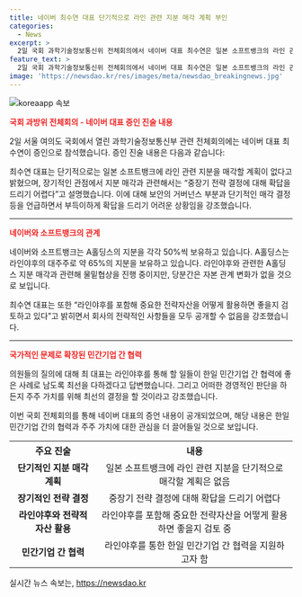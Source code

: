 ```yaml
---
title: 네이버 최수연 대표 단기적으로 라인 관련 지분 매각 계획 부인
categories:
  - News
excerpt: >
  2일 국회 과학기술정보통신위 전체회의에서 네이버 대표 최수연은 일본 소프트뱅크의 라인 관련 지분 매각 계획에 대해 단기적으로는 없다고 밝혔다. 그러나 장기적인 관점에서는 확답하기 어려움을 언급했고, A홀딩스를 통해 라인야후 관련된 지분 매각 물밑협상을 하고 있는 것으로 알려졌다. 이에 대해 최수연 대표는 민간기업 간 협력 사례로 남기고 주주 가치를 최선으로 결정하겠다는 입장을 전했다.
feature_text: >
  2일 국회 과학기술정보통신위 전체회의에서 네이버 대표 최수연은 일본 소프트뱅크의 라인 관련 지분 매각 계획에 대해 단기적으로는 없다고 밝혔다. 그러나 장기적인 관점에서는 확답하기 어려움을 언급했고, A홀딩스를 통해 라인야후 관련된 지분 매각 물밑협상을 하고 있는 것으로 알려졌다. 이에 대해 최수연 대표는 민간기업 간 협력 사례로 남기고 주주 가치를 최선으로 결정하겠다는 입장을 전했다.
image: 'https://newsdao.kr/res/images/meta/newsdao_breakingnews.jpg'
---
```


<p><img src="https://newsdao.kr/res/images/meta/newsdao_breakingnews.jpg" alt="koreaapp 속보" /></p>

<p><b><span style="color: #ee2323;">국회 과방위 전체회의 - 네이버 대표 증인 진술 내용</span></b></p>

<p>2일 서울 여의도 국회에서 열린 과학기술정보통신부 관련 전체회의에는 네이버 대표 최수연이 증인으로 참석했습니다. 증인 진술 내용은 다음과 같습니다:</p>

<p data-ke-size="size16">최수연 대표는 단기적으로는 일본 소프트뱅크에 라인 관련 지분을 매각할 계획이 없다고 밝혔으며, 장기적인 관점에서 지분 매각과 관련해서는 “중장기 전략 결정에 대해 확답을 드리기 어렵다”고 설명했습니다. 이에 대해 보안의 거버넌스 부분과 단기적인 매각 결정 등을 언급하면서 부득이하게 확답을 드리기 어려운 상황임을 강조했습니다. </p>

<hr>

<p><b><span style="color: #ee2323;">네이버와 소프트뱅크의 관계</span></b></p>

<p>네이버와 소프트뱅크는 A홀딩스의 지분을 각각 50%씩 보유하고 있습니다. A홀딩스는 라인야후의 대주주로 약 65%의 지분을 보유하고 있습니다. 라인야후와 관련한 A홀딩스 지분 매각과 관련해 물밑협상을 진행 중이지만, 당분간은 자본 관계 변화가 없을 것으로 보입니다.</p>

<p data-ke-size="size16">최수연 대표는 또한 “라인야후를 포함해 중요한 전략자산을 어떻게 활용하면 좋을지 검토하고 있다”고 밝히면서 회사의 전략적인 사항들을 모두 공개할 수 없음을 강조했습니다.</p>

<hr>

<p><b><span style="color: #ee2323;">국가적인 문제로 확장된 민간기업 간 협력</span></b></p>

<p>의원들의 질의에 대해 최 대표는 라인야후를 통해 할 일들이 한일 민간기업 간 협력에 좋은 사례로 남도록 최선을 다하겠다고 답변했습니다. 그리고 어떠한 경영적인 판단을 하든지 주주 가치를 위해 최선의 결정을 할 것이라고 강조했습니다.</p>

<p>이번 국회 전체회의를 통해 네이버 대표의 증언 내용이 공개되었으며, 해당 내용은 한일 민간기업 간의 협력과 주주 가치에 대한 관심을 더 끌어들일 것으로 보입니다.</p>

<table>
    <tr>
        <th>주요 진술</th>
        <th>내용</th>
    </tr>
    <tr>
        <td style="text-align: center; height: 17px;"><b>단기적인 지분 매각 계획</b></td>
        <td style="text-align: center; height: 17px;">일본 소프트뱅크에 라인 관련 지분을 단기적으로 매각할 계획은 없음</td>
    </tr>
    <tr>
        <td style="text-align: center; height: 17px;"><b>장기적인 전략 결정</b></td>
        <td style="text-align: center; height: 17px;">중장기 전략 결정에 대해 확답을 드리기 어렵다</td>
    </tr>
    <tr>
        <td style="text-align: center; height: 17px;"><b>라인야후와 전략적 자산 활용</b></td>
        <td style="text-align: center; height: 17px;">라인야후를 포함해 중요한 전략자산을 어떻게 활용하면 좋을지 검토 중</td>
    </tr>
    <tr>
        <td style="text-align: center; height: 17px;"><b>민간기업 간 협력</b></td>
        <td style="text-align: center; height: 17px;">라인야후를 통한 한일 민간기업 간 협력을 지원하고자 함</td>
    </tr>
</table>
실시간 뉴스 속보는, <a href="https://newsdao.kr" rel="dofollow">https://newsdao.kr</a>


